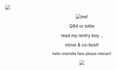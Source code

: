 ![](https://komarev.com/ghpvc/?username=q-84&color=lightgray&style=plastic&label=view+counter!+➜+&abbreviated=true)
  <p align="center">
<picture>
 <source media="(prefers-color-scheme: dark)" srcset="https://files.catbox.moe/ke593p.png">
 <source media="(prefers-color-scheme: light)" srcset="https://files.catbox.moe/xs1x9v.png">
 <img alt="me!" src="https://files.catbox.moe/xs1x9v.png">
</picture>
 </p>
  <p align="center">
Q84 or lottie
<p align="center">
read my rentry boy ..
  </p>
<p align="center">
minor & co-host!
</p>
<p align="center">
<sup>hello charlotte fans please interact!</sup>
</p>
<p align="center">
    <img src="https://files.catbox.moe/y6dmg1.png"/>
</p>
